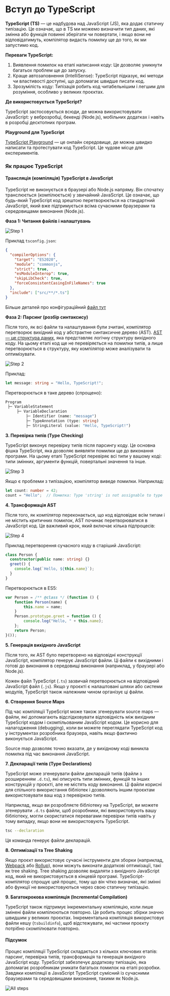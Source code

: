 # Вступ до TypeScript 

**TypeScript (TS)** — це надбудова над JavaScript (JS), яка додає статичну типізацію. Це означає, що в TS ми можемо визначити тип даних, які змінна або функція повинні зберігати чи повертати, і якщо вони не відповідатимуть, компілятор видасть помилку ще до того, як ми запустимо код.

**Переваги TypeScript:**
1. Виявлення помилок на етапі написання коду: Це дозволяє уникнути багатьох проблем ще до запуску.
2. Краще автозаповнення (IntelliSense): TypeScript підказує, які методи чи властивості доступні, що допомагає швидше писати код.
3. Зрозумілість коду: Типізація робить код читабельнішим і легшим для розуміння, особливо у великих проєктах.

**Де використовується TypeScript?**

TypeScript застосовується всюди, де можна використовувати JavaScript: у веброзробці, бекенді (Node.js), мобільних додатках і навіть в розробці десктопних програм.

**Playground для TypeScript**

[TypeScript Playground](https://www.typescriptlang.org/play/) — це онлайн середовище, де можна швидко написати та протестувати код TypeScript. Це чудове місце для експериментів.

### Як працює TypeScript

#### Трансляція (компіляція) TypeScript в JavaScript
TypeScript не виконується в браузері або Node.js напряму. Він спочатку транслюється (компілюється) у звичайний JavaScript. Це означає, що будь-який TypeScript код зрештою перетворюється на стандартний JavaScript, який вже підтримується всіма сучасними браузерами та середовищами виконання (Node.js).

**Фаза 1: Читання файлів і налаштувань**

![Step 1](images/step1.png "step 1")

Приклад `tsconfig.json`:

```json
{
  "compilerOptions": {
    "target": "ES2020",
    "module": "commonjs",
    "strict": true,
    "esModuleInterop": true,
    "skipLibCheck": true,
    "forceConsistentCasingInFileNames": true
  },
  "include": ["src/**/*.ts"]
}
```
Більше деталей про конфігураційний [файл тут](https://www.typescriptlang.org/docs/handbook/tsconfig-json.html#handbook-content) 


**Фаза 2: Парсинг (розбір синтаксису)**

Після того, як всі файли та налаштування були зчитані, компілятор перетворює вихідний код у абстрактне синтаксичне дерево (AST).
[AST — це структура даних](https://habr.com/ru/companies/ruvds/articles/415269/), яка представляє логічну структуру вихідного коду. На цьому етапі код ще не перевіряється на помилки 
типів, а лише перетворюється в структуру, яку компілятор може аналізувати та оптимізувати.

![Step 2](images/step2.png "step 2")

Приклад:
```ts
let message: string = "Hello, TypeScript!";
```

Перетворюється в таке дерево (спрощено):
```php
Program
 ├─ VariableStatement
     ├─ VariableDeclaration
         ├─ Identifier (name: "message")
         ├─ TypeAnnotation (type: string)
         ├─ StringLiteral (value: "Hello, TypeScript!")
```

**3. Перевірка типів (Type Checking)**

TypeScript виконує перевірку типів після парсингу коду. Це основна фішка TypeScript, яка дозволяє виявляти помилки ще до 
виконання програми. На цьому етапі TypeScript перевіряє всі типи у вашому коді: типи змінних, аргументи функцій, повертальні значення та інше.

![Step 3](images/step3.png "step 3")

Якщо є проблеми з типізацією, компілятор виведе помилки. Наприклад:

```ts
let count: number = 42;
count = "Hello";  // Помилка: Type 'string' is not assignable to type 'number'.
```

**4. Трансформація AST**

Після того, як компілятор переконається, що код відповідає всім типам і не містить критичних помилок, AST починає перетворюватися в JavaScript код. Це важливий крок, який включає кілька підпроцесів:

![Step 4](images/step4.png "step 4")

Приклад перетворення сучасного коду в старіший JavaScript:
```ts
class Person {
  constructor(public name: string) {}
  greet() {
    console.log(`Hello, ${this.name}`);
  }
}
```

Перетворюється в ES5:
```js
var Person = /** @class */ (function () {
    function Person(name) {
        this.name = name;
    }
    Person.prototype.greet = function () {
        console.log("Hello, " + this.name);
    };
    return Person;
}());
```


**5. Генерація вихідного JavaScript**

Після того, як AST було перетворено на відповідні конструкції JavaScript, компілятор генерує JavaScript файли. Ці файли є вихідними і готові до виконання в середовищі виконання (наприклад, у браузері або Node.js).

Кожен файл TypeScript (`.ts`) зазвичай перетворюється на відповідний JavaScript файл (`.js`). Якщо у проєкті є налаштовані шляхи або системи модулів, TypeScript також належним чином організує ці файли.

**6. Створення Source Maps**

Під час компіляції TypeScript може також згенерувати source maps — файли, які допомагають відслідковувати відповідність між вихідним TypeScript кодом і скомпільованим JavaScript кодом. Це корисно для налагодження (debugging), коли ви можете переглядати TypeScript код у інструментах розробника браузера, навіть якщо фактично виконується JavaScript.

Source map дозволяє точно вказати, де у вихідному коді виникла помилка під час виконання JavaScript.

**7. Декларації типів (Type Declarations)**

TypeScript може згенерувати файли декларацій типів (файли з розширенням `.d.ts`), які описують типи змінних, функцій та інших конструкцій у проєкті, але не містять коду виконання. Ці файли корисні для спільного використання бібліотек і дозволяють іншим проєктам використовувати ваш код з перевіркою типів.

Наприклад, якщо ви розробляєте бібліотеку на TypeScript, ви можете згенерувати `.d.ts` файли, щоб розробники, які використовують вашу бібліотеку, могли скористатися перевагами перевірки типів навіть у тому випадку, якщо вони не використовують TypeScript.

```bash 
tsc --declaration
```
Ця команда генерує файли декларацій.

**8. Оптимізації та Tree Shaking**

Якщо проєкт використовує сучасні інструменти для зборки (наприклад, [Webpack](https://webpack.js.org/) або [Rollup](https://rollupjs.org/)), вони можуть виконати додаткові оптимізації, такі як tree shaking. Tree shaking дозволяє видаляти з вихідного JavaScript код, який не використовується в кінцевій програмі. TypeScript-компілятор спрощує цей процес, тому що він чітко визначає, які змінні або функції не використовуються через свою статичну типізацію.

**9. Багатокрокова компіляція (Incremental Compilation)**

TypeScript також підтримує інкрементальну компіляцію, коли лише змінені файли компілюються повторно. Це робить процес збірки значно швидшим у великих проєктах. Інкрементальна компіляція використовує файли кешу (`tsbuildinfo`), щоб відстежувати, які частини проєкту потрібно скомпілювати повторно.

#### Підсумок
Процес компіляції TypeScript складається з кількох ключових етапів: парсинг, перевірка типів, трансформація та генерація вихідного JavaScript коду. TypeScript забезпечує додаткову типізацію, яка допомагає розробникам уникати багатьох помилок на етапі розробки. Завдяки компіляції в JavaScript TypeScript сумісний із сучасними браузерами та середовищами виконання, такими як Node.js.

![All steps](images/all_steps.png "All steps")
